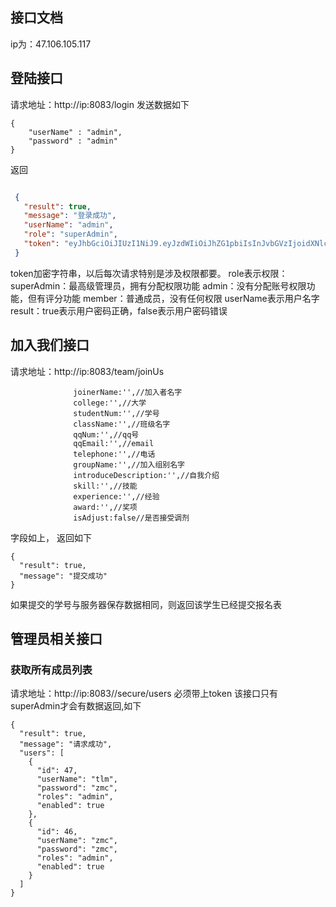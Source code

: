 ## 接口文档 ##
ip为：47.106.105.117
## 登陆接口 ##
请求地址：http://ip:8083/login
发送数据如下
```
{
	"userName" : "admin",
	"password" : "admin"
}
```
返回
```json

 {
   "result": true,
   "message": "登录成功",
   "userName": "admin",
   "role": "superAdmin",
   "token": "eyJhbGciOiJIUzI1NiJ9.eyJzdWIiOiJhZG1pbiIsInJvbGVzIjoidXNlciIsImlhdCI6MTUzMTgzMTIzNX0.K6T7VJwosbyxKshl3g3_9HocQZSUVYXH7CoHAsVXhIc"
 }
```
token加密字符串，以后每次请求特别是涉及权限都要。
role表示权限：
    superAdmin：最高级管理员，拥有分配权限功能
    admin：没有分配账号权限功能，但有评分功能
    member：普通成员，没有任何权限
userName表示用户名字
result：true表示用户密码正确，false表示用户密码错误


## 加入我们接口 ##
请求地址：http://ip:8083/team/joinUs
```
              joinerName:'',//加入者名字
              college:'',//大学
              studentNum:'',//学号
              className:'',//班级名字
              qqNum:'',//qq号
              qqEmail:'',//email
              telephone:'',//电话
              groupName:'',//加入组别名字
              introduceDescription:'',//自我介绍
              skill:'',//技能
              experience:'',//经验
              award:'',//奖项
              isAdjust:false//是否接受调剂
```
字段如上，
返回如下
```
{
  "result": true,
  "message": "提交成功"
}
```
如果提交的学号与服务器保存数据相同，则返回该学生已经提交报名表

## 管理员相关接口 ##
### 获取所有成员列表 ###
请求地址：http://ip:8083//secure/users
必须带上token
该接口只有superAdmin才会有数据返回,如下
```
{
  "result": true,
  "message": "请求成功",
  "users": [
    {
      "id": 47,
      "userName": "tlm",
      "password": "zmc",
      "roles": "admin",
      "enabled": true
    },
    {
      "id": 46,
      "userName": "zmc",
      "password": "zmc",
      "roles": "admin",
      "enabled": true
    }
  ]
}
```